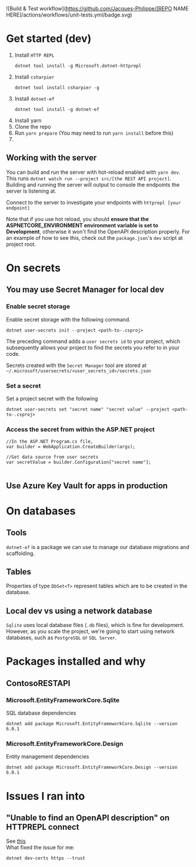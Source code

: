 ![Build & Test workflow](https://github.com/Jacques-Philippe/[REPO NAME HERE]/actions/workflows/unit-tests.yml/badge.svg)

# Get started (dev)

1. Install `HTTP REPL`
   ```
   dotnet tool install -g Microsoft.dotnet-httprepl
   ```
1. Install `csharpier`
   ```
   dotnet tool install csharpier -g
   ```
1. Install `dotnet-ef`
   ```
   dotnet tool install -g dotnet-ef
   ```
1. Install yarn
1. Clone the repo
1. Run `yarn prepare` (You may need to run `yarn install` before this)
1.

## Working with the server

You can build and run the server with hot-reload enabled with `yarn dev`. This runs `dotnet watch run --project src/[the REST API project]`. Building and running the server will output to console the endpoints the server is listening at.

Connect to the server to investigate your endpoints with `httprepl [your endpoint]`

Note that if you use hot reload, you should **ensure that the ASPNETCORE_ENVIRONMENT environment variable is set to Development**, otherwise it won't find the OpenAPI description properly. For an example of how to see this, check out the `package.json`'s `dev` script at project root.

# On secrets

## You may use Secret Manager for local dev

### Enable secret storage

Enable secret storage with the following command.

```
dotnet user-secrets init --project <path-to-.csproj>
```

The preceding command adds a `user secrets id` to your project, which subsequently allows your project to find the secrets you refer to in your code.

Secrets created with the `Secret Manager` tool are stored at `~/.microsoft/usersecrets/<user_secrets_id>/secrets.json`

### Set a secret

Set a project secret with the following

```
dotnet user-secrets set "secret name" "secret value" --project <path-to-.csproj>
```

### Access the secret from within the ASP.NET project

```
//In the ASP.NET Program.cs file,
var builder = WebApplication.CreateBuilder(args);

//Get data source from user secrets
var secretValue = builder.Configuration["secret name"];


```

## Use Azure Key Vault for apps in production

# On databases

## Tools

`dotnet-ef` is a package we can use to manage our database migrations and scaffolding.

## Tables

Properties of type `DbSet<T>` represent tables which are to be created in the database.

## Local dev vs using a network database

`Sqlite` uses local database files (`.db` files), which is fine for development. However, as you scale the project, we're going to start using network databases, such as `PostgreSQL` or `SQL Server`.

# Packages installed and why

## ContosoRESTAPI

### Microsoft.EntityFrameworkCore.Sqlite

SQL database dependencies

```
dotnet add package Microsoft.EntityFrameworkCore.Sqlite --version 6.0.1
```

### Microsoft.EntityFrameworkCore.Design

Entity management dependencies

```
dotnet add package Microsoft.EntityFrameworkCore.Design --version 6.0.1
```

# Issues I ran into

## "Unable to find an OpenAPI description" on HTTPREPL connect

See [this](https://stackoverflow.com/questions/69278068/why-is-httprepl-unable-to-find-an-openapi-description-the-command-ls-does-not)  
What fixed the issue for me:

```
dotnet dev-certs https --trust
```
